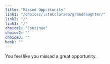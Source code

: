 ```yaml
---
title: "Missed Opportunity"
link1: "/choices/lateColorado/granddaughter/"
link2: "/"
link3: "/"
choice1: "Continue"
choice2: ""
choice3: ""
book: ""
---
```

You feel like you missed a great opportunity.


